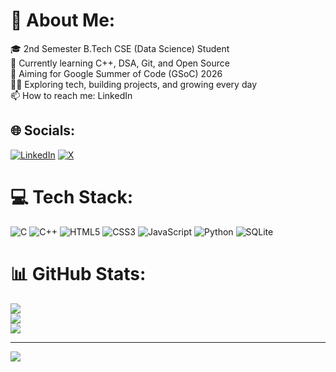 # 💫 About Me:
🎓 2nd Semester B.Tech CSE (Data Science) Student<br>🌱 Currently learning C++, DSA, Git, and Open Source<br>🎯 Aiming for Google Summer of Code (GSoC) 2026<br>🧑‍💻 Exploring tech, building projects, and growing every day<br>📫 How to reach me: LinkedIn


## 🌐 Socials:
[![LinkedIn](https://img.shields.io/badge/LinkedIn-%230077B5.svg?logo=linkedin&logoColor=white)](https://linkedin.com/in/sajal-cse) [![X](https://img.shields.io/badge/X-black.svg?logo=X&logoColor=white)](https://x.com/sajal_cse) 

# 💻 Tech Stack:
![C](https://img.shields.io/badge/c-%2300599C.svg?style=for-the-badge&logo=c&logoColor=white) ![C++](https://img.shields.io/badge/c++-%2300599C.svg?style=for-the-badge&logo=c%2B%2B&logoColor=white) ![HTML5](https://img.shields.io/badge/html5-%23E34F26.svg?style=for-the-badge&logo=html5&logoColor=white)  ![CSS3](https://img.shields.io/badge/css3-%231572B6.svg?style=for-the-badge&logo=css3&logoColor=white) ![JavaScript](https://img.shields.io/badge/javascript-%23323330.svg?style=for-the-badge&logo=javascript&logoColor=%23F7DF1E) ![Python](https://img.shields.io/badge/python-3670A0?style=for-the-badge&logo=python&logoColor=ffdd54) ![SQLite](https://img.shields.io/badge/sqlite-%2307405e.svg?style=for-the-badge&logo=sqlite&logoColor=white)
# 📊 GitHub Stats:
![](https://github-readme-stats.vercel.app/api?username=sajal-cse&theme=tokyonight&hide_border=false&include_all_commits=false&count_private=false)<br/>
![](https://nirzak-streak-stats.vercel.app/?user=sajal-cse&theme=tokyonight&hide_border=false)<br/>
![](https://github-readme-stats.vercel.app/api/top-langs/?username=sajal-cse&theme=tokyonight&hide_border=false&include_all_commits=false&count_private=false&layout=compact)

---
[![](https://visitcount.itsvg.in/api?id=sajal-cse&icon=0&color=6)](https://visitcount.itsvg.in)

<!-- Proudly created with GPRM ( https://gprm.itsvg.in ) -->
